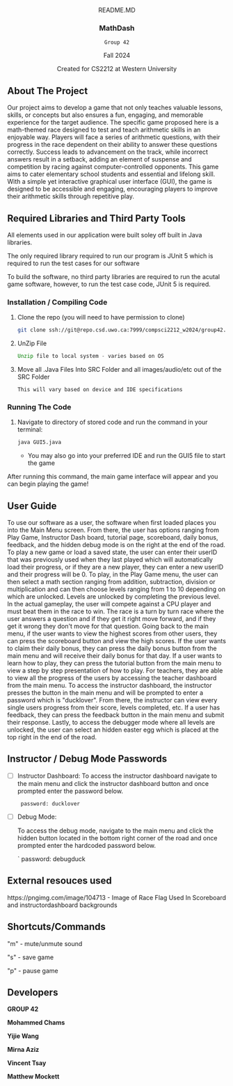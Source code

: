 






<div align="center">
 <p>README.MD</p>

<h3 align="center">MathDash</h3>
    
    Group 42
  <p >
  <p align="center">
    Fall 2024
  <p >
  Created for CS2212 at Western University 
  </p>


  </p>
</div>







<!-- ABOUT THE PROJECT -->
## About The Project

Our project aims to develop a game that not only teaches valuable lessons, skills, or concepts but also ensures a fun, engaging, and memorable experience for the target audience. The specific game proposed here is a math-themed race designed to test and teach arithmetic skills in an enjoyable way. Players will face a series of arithmetic questions, with their progress in the race dependent on their ability to answer these questions correctly. Success leads to advancement on the track, while incorrect answers result in a setback, adding an element of suspense and competition by racing against computer-controlled opponents. This game aims to cater elementary school students and essential and lifelong skill. With a simple yet interactive graphical user interface (GUI), the game is designed to be accessible and engaging, encouraging players to improve their arithmetic skills through repetitive play.





<!-- Required Libraries -->
## Required Libraries and Third Party Tools

All elements used in our application were built soley off built in Java libraries.

The only required library required to run our program is JUnit 5 which is required to run the test cases for our software

To build the software, no third party libraries are required to run the acutal game software, however, to run the test case code, JUnit 5 is required.



### Installation / Compiling Code  

1. Clone the repo (you will need to have permission to clone)
   ```sh
   git clone ssh://git@repo.csd.uwo.ca:7999/compsci2212_w2024/group42.git
   
   ```
2. UnZip File 
   ```js
   Unzip file to local system - varies based on OS 
   ```

3. Move all .Java Files Into SRC Folder and all images/audio/etc out of the SRC Folder
   ```
   This will vary based on device and IDE specifications 
   ```




### Running The Code   

1. Navigate to directory of stored code and run the command in your terminal: 
   ```sh
   java GUI5.java
   ```
    * You may also go into your preferred IDE and run the GUI5 file to start the game  
   
After running this command, the main game interface will appear and you can begin playing the game!
   







<!-- USER GUIDE -->
## User Guide

To use our software as a user, the software when first loaded places you into the Main Menu screen. From there, the user has options ranging from Play Game, Instructor Dash board, tutorial page, scoreboard, daily bonus, feedback, and the hidden debug mode is on the right at the end of the road. To play a new game or load a saved state, the user can enter their userID that was previously used when they last played which will automatically load their progress, or if they are a new player, they can enter a new userID and their progress will be 0. To play, in the Play Game menu, the user can then select a math section ranging from addition, subtraction, division or multiplication and can then choose levels ranging from 1 to 10 depending on which are unlocked. Levels are unlocked by completing the previous level. In the actual gameplay, the user will compete against a CPU player and must beat them in the race to win. The race is a turn by turn race where the user answers a question and if they get it right move forward, and if they get it wrong they don't move for that question. Going back to the main menu, if the user wants to view the highest scores from other users, they can press the scoreboard button and view the high scores. If the user wants to claim their daily bonus, they can press the daily bonus button from the main menu and will receive their daily bonus for that day. If a user wants to learn how to play, they can press the tutorial button from the main menu to view a step by step presentation of how to play. For teachers, they are able to view all the progress of the users by accessing the teacher dashboard from the main menu. To access the instructor dashboard, the instructor presses the button in the main menu and will be prompted to enter a password which is "ducklover". From there, the instructor can view every single users progress from their score, levels completed, etc. If a user has feedback, they can press the feedback button in the main menu and submit their response. Lastly, to access the debugger mode where all levels are unlocked, the user can select an hidden easter egg which is placed at the top right in the end of the road.






<!-- Passwords -->
## Instructor / Debug Mode Passwords 

- [ ] Instructor Dashboard: To access the instructor dashboard navigate to the main menu and click the instructor dashboard button and once prompted enter the password below.
    
       password: ducklover

- [ ] Debug Mode:

    To access the debug mode, navigate to the main menu and click the hidden button located in the bottom right corner of the road and once prompted enter the hardcoded password below.
   
    `
      password: debugduck


## External resouces used 
<p>https://pngimg.com/image/104713  - Image of Race Flag Used In Scoreboard and instructordashboard backgrounds</p>

## Shortcuts/Commands 
<p>"m" - mute/unmute sound</p>
<p>"s" - save game </p>
<p>"p" - pause game </p>


<!-- Developers -->
## Developers
<b>GROUP 42</p>
<p>Mohammed Chams</p>
<p>Yijie Wang</p>
<p>Mirna Aziz</p>
<p>Vincent Tsay</p>
<p>Matthew Mockett</p>



